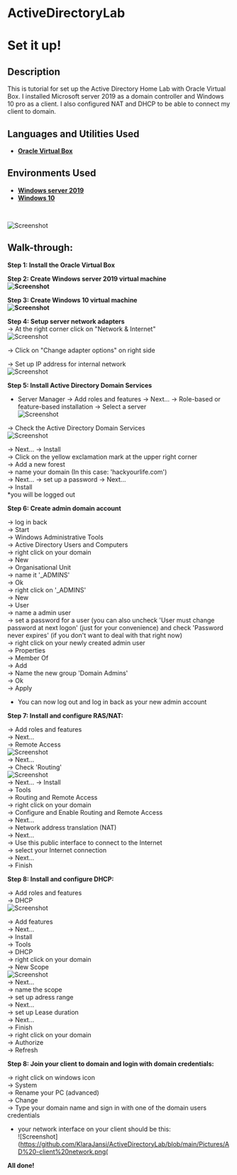 # ActiveDirectoryLab
<h1>Set it up! </h1>

<h2>Description</h2>

This is tutorial for set up the Active Directory Home Lab with Oracle Virtual Box. I installed Microsoft server 2019 as a domain controller and Windows 10 pro as a client. I also configured NAT and DHCP to be able to connect my client to domain. <br/>

<h2>Languages and Utilities Used</h2>

- <b>[Oracle Virtual Box](https://www.virtualbox.org/)</b>

<h2>Environments Used </h2>

- <b>[Windows server 2019](https://www.microsoft.com/en-us/evalcenter/evaluate-windows-server-20190)</b> 
- <b>[Windows 10](https://www.microsoft.com/en-us/evalcenter/evaluate-windows-10-enterprise)</b> 
<br/>

![Screenshot](https://github.com/KlaraJansi/ActiveDirectoryLab/blob/main/Pictures/Network%20Map.png)<br/>

<h2>Walk-through:</h2>

<b> Step 1: Install the Oracle Virtual Box <br />

Step 2: Create Windows server 2019 virtual machine <br /> 
![Screenshot](https://github.com/KlaraJansi/ActiveDirectoryLab/blob/main/Pictures/DC%20final.png)

Step 3: Create Windows 10 virtual machine <br /> 
![Screenshot](https://github.com/KlaraJansi/ActiveDirectoryLab/blob/main/Pictures/Client%20final.png)

Step 4: Setup server network adapters </b> <br /> 
-> At the right corner click on  "Network & Internet" <br/>
![Screenshot](https://github.com/KlaraJansi/ActiveDirectoryLab/blob/main/Pictures/AD%20-%20Network%20settings.png) <br/>

-> Click on "Change adapter options" on right side <br/> 

-> Set up IP address for internal network <br />
![Screenshot](https://github.com/KlaraJansi/ActiveDirectoryLab/blob/main/Pictures/AD%20-%20Network%20setiings3.png)<br/>

<b> Step 5: Install Active Directory Domain Services </b> <br />

- Server Manager -> Add roles and features -> Next... -> Role-based or feature-based installation -> Select a server <br/>
![Screenshot](https://github.com/KlaraJansi/ActiveDirectoryLab/blob/main/Pictures/AD%20-%20Adding%20roles.png)<br/>

-> Check the Active Directory Domain Services <br/>
![Screenshot](https://github.com/KlaraJansi/ActiveDirectoryLab/blob/main/Pictures/AD%20-%20Adding%20roles2.png)<br/>

-> Next... -> Install <br />
-> Click on the yellow exclamation mark at the upper right corner <br/>
-> Add a new forest  <br/>
-> name your domain (In this case: 'hackyourlife.com')  <br/>
-> Next... -> set up a password -> Next...  <br/>
-> Install <br />
*you will be logged out <br/>

<b> Step 6: Create admin domain account </b> <br />

-> log in back <br/>
-> Start <br/>
-> Windows Administrative Tools <br/>
-> Active Directory Users and Computers <br/>
-> right click on your domain <br/>
-> New <br/>
-> Organisational Unit <br/>
-> name it '_ADMINS' <br/>
-> Ok <br />
-> right click on '_ADMINS' <br/>
-> New <br/>
-> User <br/>
-> name a admin user <br/>
-> set a password for a user (you can also uncheck 'User must change password at next logon' (just for your convenience) and check 'Password never expires' (if you don't want to deal with that right now) <br />
-> right click on your newly created admin user <br/>
-> Properties <br/>
-> Member Of <br/>
-> Add <br/>
-> Name the new group 'Domain Admins'<br/>
-> Ok <br/>
-> Apply <br/>
* You can now log out and log in back as your new admin account <br />

<b> Step 7: Install and configure RAS/NAT: </b> <br />

-> Add roles and features <br/>
-> Next...  <br/>
-> Remote Access  <br/>
![Screenshot](https://github.com/KlaraJansi/ActiveDirectoryLab/blob/main/Pictures/AD%20-%20Add%20roles%20routing2.png)<br/>
-> Next...  <br/>
-> Check 'Routing'  <br/>
![Screenshot](https://github.com/KlaraJansi/ActiveDirectoryLab/blob/main/Pictures/AD%20-%20Add%20roles%20routing3.png)<br/>
-> Next... 
-> Install <br/>
-> Tools  <br/>
-> Routing and Remote Access  <br/>
-> right click on your domain  <br/>
-> Configure and Enable Routing and Remote Access  <br/>
-> Next...  <br/>
-> Network address translation (NAT)  <br/>
-> Next...  <br/>
-> Use this public interface to connect to the Internet  <br/>
-> select your Internet connection  <br/>
-> Next... <br/>
-> Finish <br/>

<b> Step 8: Install and configure DHCP: </b> <br />

-> Add roles and features <br/>
-> DHCP  <br/>
![Screenshot](https://github.com/KlaraJansi/ActiveDirectoryLab/blob/main/Pictures/AD%20-%20DHCP.png) <br/>

-> Add features <br/>
-> Next... <br/>
-> Install <br/>
-> Tools <br/>
-> DHCP <br/>
-> right click on your domain <br/>
-> New Scope <br/>
![Screenshot](https://github.com/KlaraJansi/ActiveDirectoryLab/blob/main/Pictures/AD%20-DHCP2.png)<br/>
-> Next... <br/>
-> name the scope <br/>
-> set up adress range <br/>
-> Next... <br/>
-> set up Lease duration <br/>
-> Next... <br/>
-> Finish <br/>
-> right click on your domain <br/>
-> Authorize <br/>
-> Refresh <br/>

<b> Step 8: Join your client to domain and login with domain credentials: </b> <br />

-> right click on windows icon <br/>
-> System <br/>
-> Rename your PC (advanced) <br/>
-> Change <br/>
-> Type your domain name and sign in with one of the domain users credentials <br/>
* your network interface on your client should be this: <br/>
![Screenshot](https://github.com/KlaraJansi/ActiveDirectoryLab/blob/main/Pictures/AD%20-client%20network.png(<br/>

<b> All done! </b>


</p>

